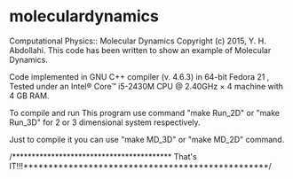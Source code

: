 # moleculardynamics
Computational Physics:: Molecular Dynamics
Copyright (c) 2015, Y. H. Abdollahi.
This code has been written to show an example of Molecular Dynamics.

Code implemented in GNU C++ compiler (v. 4.6.3) in 64-bit Fedora 21 , Tested under an
Intel® Core™ i5-2430M CPU @ 2.40GHz × 4 machine with 4 GB RAM.

To compile and run This program use command "make Run_2D" or "make Run_3D" for 2 or 3
dimensional system respectively.

Just to compile it you can use "make MD_3D" or "make MD_2D" command.

/***************************************** That's IT!!!*************************************************/
